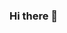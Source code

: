 ### Hi there 👋

<!--
**sashithaf/sashithaf** is a ✨ _special_ ✨ repository because its `README.md` (this file) appears on your GitHub profile.

Here are some ideas to get you started:

- 🤯 Quote that best describes me right now - "Anything worth doing is worth overdoing" by Mick Jagger
- 🔭 I’m currently working on ...
- 🌱 I’m currently learning ...
- 👯 I’m looking to collaborate on ...
- 🤔 I’m looking for help with ...
- 💬 Ask me about ...
- 📫 How to reach me: ...
- 😄 Pronouns: ...
- ⚡ Fun fact: ...
-->
